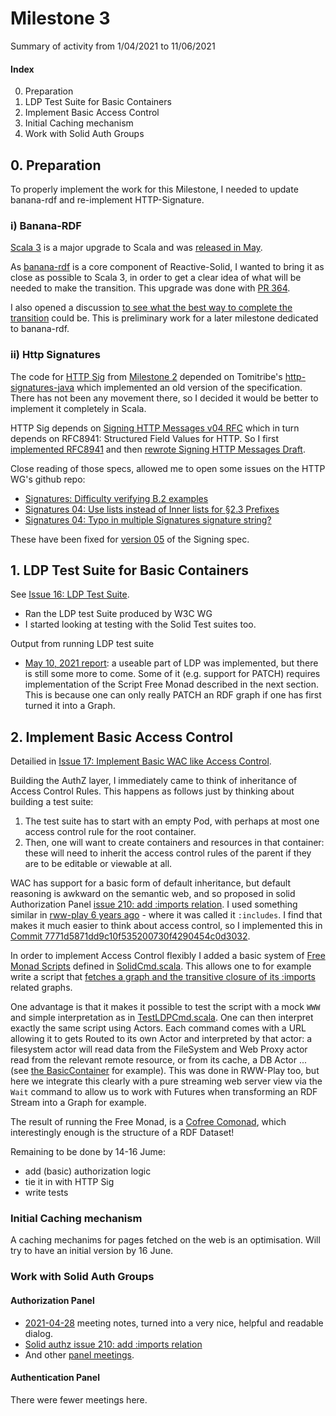 # Milestone 3

Summary of activity from 1/04/2021 to 11/06/2021

#### Index

0. Preparation 
1. LDP Test Suite for Basic Containers
2. Implement Basic Access Control
3. Initial Caching mechanism
4. Work with Solid Auth Groups

## 0. Preparation

To properly implement the work for this Milestone, I needed to update banana-rdf and re-implement HTTP-Signature.

### i) Banana-RDF

[Scala 3](https://dotty.epfl.ch) is a major upgrade to Scala and was [released in May](https://www.scala-lang.org/blog/2021/05/14/scala3-is-here.html). 

As [banana-rdf](https://github.com/banana-rdf/banana-rdf) is a core component of Reactive-Solid, I wanted to bring it as close as possible to Scala 3, in order to get a clear idea of what will be needed to make the transition. This upgrade was done with [PR 364](https://github.com/banana-rdf/banana-rdf/pull/364). 

I also opened a discussion [to see what the best way to complete the transition](https://github.com/lampepfl/dotty/discussions/12527) could be. This is preliminary work for a later milestone dedicated to banana-rdf.

### ii) Http Signatures

The code for [HTTP Sig](https://github.com/solid/authentication-panel/blob/main/proposals/HttpSignature.md) from [Milestone 2](../M2/M2.md) depended on Tomitribe's [http-signatures-java](https://github.com/tomitribe/http-signatures-java/issues/51) which implemented an old version of the specification. 
There has not been any movement there, so I decided it would be better to implement it completely in Scala.

HTTP Sig depends on [Signing HTTP Messages v04 RFC](https://datatracker.ietf.org/doc/html/draft-ietf-httpbis-message-signatures-04) which in turn depends on RFC8941: Structured Field Values for HTTP. So I first [implemented RFC8941](https://github.com/co-operating-systems/Reactive-SoLiD/issues/13) and then [rewrote Signing HTTP Messages Draft](https://github.com/co-operating-systems/Reactive-SoLiD/issues/14).

Close reading of those specs, allowed me to open some issues on the HTTP WG's github repo:
* [Signatures: Difficulty verifying B.2 examples](https://github.com/httpwg/http-extensions/issues/1475)
* [Signatures 04: Use lists instead of Inner lists for §2.3 Prefixes](https://github.com/httpwg/http-extensions/issues/1492)
* [Signatures 04: Typo in multiple Signatures signature string? ](https://github.com/httpwg/http-extensions/issues/1493)

These have been fixed for [version 05](https://datatracker.ietf.org/doc/html/draft-ietf-httpbis-message-signatures-05) of the Signing spec.


## 1. LDP Test Suite for Basic Containers

See [Issue 16: LDP Test Suite](https://github.com/co-operating-systems/Reactive-SoLiD/issues/16). 
  * Ran the LDP test Suite produced by W3C WG
  * I started looking at testing with the Solid Test suites too.

Output from running LDP test suite
 * [May 10, 2021 report](https://bblfish.net/tmp/2021/05/10/2021-05-10-ldp-test-report.html): a useable part of LDP was implemented, but there is still some more to come. Some of it (e.g. support for PATCH) requires implementation of the Script Free Monad described in the next section. This is because one can only really PATCH an RDF graph if one has first turned it into a Graph.
  
## 2. Implement Basic Access Control

Detailied in [Issue 17: Implement Basic WAC like Access Control](https://github.com/co-operating-systems/Reactive-SoLiD/issues/17).

Building the AuthZ layer, I immediately came to think of inheritance of Access Control Rules. This happens as follows just by thinking about building a test suite:
1. The test suite has to start with an empty Pod, with perhaps at most one access control rule for the root container.
2. Then, one will want to create containers and resources in that container: these will need to inherit the access control rules of the parent if they are to be editable or viewable at all. 

WAC has support for a basic form of default inheritance, but default reasoning is awkward on the semantic web, and so proposed in solid Authorization Panel [issue 210: add :imports relation](https://github.com/solid/authorization-panel/issues/210). I used something similar in [rww-play 6 years ago](https://github.com/read-write-web/rww-play/wiki/Curl-Interactions) - where it was called it `:includes`. I find that makes it much easier to think about access control, so I implemented this in [Commit 7771d5871dd9c10f535200730f4290454c0d3032](https://github.com/co-operating-systems/Reactive-SoLiD/commit/7771d5871dd9c10f535200730f4290454c0d3032).

In order to implement Access Control flexibly I added a basic system of [Free Monad Scripts](https://typelevel.org/cats/datatypes/freemonad.html) defined in [SolidCmd.scala](https://github.com/co-operating-systems/Reactive-SoLiD/blob/master/src/main/scala/run/cosy/ldp/SolidCmd.scala). This allows one to for example write a script that [fetches a graph and the transitive closure of its :imports](https://github.com/co-operating-systems/Reactive-SoLiD/blob/master/src/main/scala/run/cosy/ldp/SolidCmd.scala#L194) related graphs. 

One advantage is that it makes it possible to test the script with a mock `WWW` and simple interpretation as in [TestLDPCmd.scala](https://github.com/co-operating-systems/Reactive-SoLiD/blob/master/src/test/scala/run/cosy/ldp/TestLDPCmd.scala#L77).  One can then interpret exactly the same script using Actors. Each command comes with a URL allowing it to gets Routed to its own Actor and interpreted by that actor: a filesystem actor will read data from the FileSystem and Web Proxy actor read from the relevant remote resource, or from its cache, a DB Actor ... (see [the BasicContainer](https://github.com/co-operating-systems/Reactive-SoLiD/blob/master/src/main/scala/run/cosy/ldp/fs/BasicContainer.scala#L399) for example). This was done in RWW-Play too, but here we integrate this clearly with a pure streaming web server view via the `Wait` command to allow us to work with Futures when transforming an RDF Stream into a Graph for example.

The result of running the Free Monad, is a [Cofree Comonad](https://github.com/co-operating-systems/Reactive-SoLiD/blob/master/src/main/scala/run/cosy/ldp/SolidCmd.scala#L136), which interestingly enough is the structure of a RDF Dataset!

Remaining to be done by 14-16 Jume: 
 * add (basic) authorization logic 
 * tie it in with HTTP Sig
 * write tests
   
### Initial Caching mechanism

A caching mechanims for pages fetched on the web is an optimisation. Will try to have an initial version by 16 June. 

### Work with Solid Auth Groups

#### Authorization Panel

* [2021-04-28](https://github.com/solid/authorization-panel/blob/main/meetings/2021-04-28.md) meeting notes, turned into a very nice, helpful and readable dialog.
* [Solid authz issue 210: add :imports relation](https://github.com/solid/authorization-panel/issues/210)
* And other [panel meetings](https://github.com/solid/authorization-panel/blob/main/meetings/). 
  

#### Authentication Panel

There were fewer meetings here.





